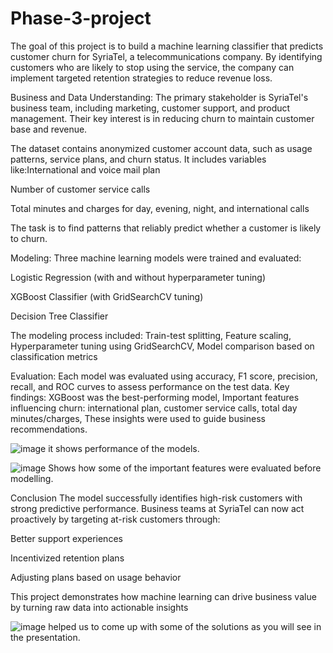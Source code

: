 # Phase-3-project

The goal of this project is to build a machine learning classifier that predicts customer churn for SyriaTel, a telecommunications company. By identifying customers who are likely to stop using the service, the company can implement targeted retention strategies to reduce revenue loss.

Business and Data Understanding: The primary stakeholder is SyriaTel's business team, including marketing, customer support, and product management. Their key interest is in reducing churn to maintain customer base and revenue.

The dataset contains anonymized customer account data, such as usage patterns, service plans, and churn status. It includes variables like:International and voice mail plan

Number of customer service calls

Total minutes and charges for day, evening, night, and international calls

The task is to find patterns that reliably predict whether a customer is likely to churn.

 Modeling:  Three machine learning models were trained and evaluated:

Logistic Regression (with and without hyperparameter tuning)

XGBoost Classifier (with GridSearchCV tuning)

Decision Tree Classifier

The modeling process included: Train-test splitting,  Feature scaling, Hyperparameter tuning using GridSearchCV, Model comparison based on classification metrics

Evaluation: Each model was evaluated using accuracy, F1 score, precision, recall, and ROC curves to assess performance on the test data.
Key findings: XGBoost was the best-performing model, Important features influencing churn: international plan, customer service calls, total day minutes/charges, These insights were used to guide business recommendations.

![image](https://github.com/user-attachments/assets/eecf9c71-1f71-440e-bb80-de10840263d6)  it shows performance of the models.

![image](https://github.com/user-attachments/assets/f48df76c-180c-42c7-b7c6-198ce8dcca75) Shows how some of the important features were evaluated before modelling.

Conclusion
The model successfully identifies high-risk customers with strong predictive performance. Business teams at SyriaTel can now act proactively by targeting at-risk customers through:

Better support experiences

Incentivized retention plans

Adjusting plans based on usage behavior

This project demonstrates how machine learning can drive business value by turning raw data into actionable insights

![image](https://github.com/user-attachments/assets/4a2f5474-58f6-41dc-8c13-cc7b33ae5f64) helped us to come up with some of the solutions as you will see in the presentation.



